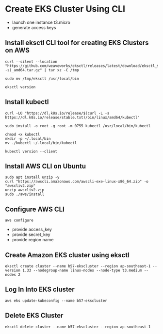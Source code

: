 # Create EKS Cluster Using CLI

- launch one instance t3.micro
- generate access keys


## Install eksctl CLI tool for creating EKS Clusters on AWS

```` 
curl --silent --location "https://github.com/weaveworks/eksctl/releases/latest/download/eksctl_$(uname -s)_amd64.tar.gz" | tar xz -C /tmp
````
````
sudo mv /tmp/eksctl /usr/local/bin
```` 
```` 
eksctl version
````

## Install kubectl
````
curl -LO "https://dl.k8s.io/release/$(curl -L -s https://dl.k8s.io/release/stable.txt)/bin/linux/amd64/kubectl"
````
````
sudo install -o root -g root -m 0755 kubectl /usr/local/bin/kubectl
````
````
chmod +x kubectl
mkdir -p ~/.local/bin
mv ./kubectl ~/.local/bin/kubectl
````
````
kubectl version --client
````

## Install AWS CLI on Ubuntu

````
sudo apt install unzip -y
curl "https://awscli.amazonaws.com/awscli-exe-linux-x86_64.zip" -o "awscliv2.zip"
unzip awscliv2.zip
sudo ./aws/install
````


## Configure AWS CLI
````
aws configure
````
- provide access_key
- provide secret_key
- provide region name

## Create Amazon EKS cluster using eksctl
````
eksctl create cluster --name b57-ekscluster --region ap-southeast-1 --version 1.33 --nodegroup-name linux-nodes --node-type t3.medium --nodes 2
````
## Log In Into EKS cluster
````
aws eks update-kubeconfig --name b57-ekscluster
````
## Delete EKS Cluster
````
eksctl delete cluster --name b57-ekscluster --region ap-southeast-1
````
